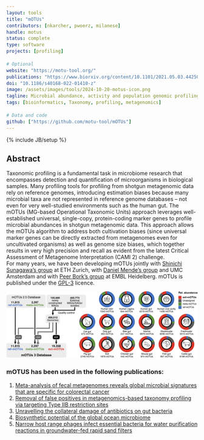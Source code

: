```yaml
---
layout: tools
title: "mOTUs"
contributors: [nkarcher, pwoerz, milanese]
handle: motus
status: complete
type: software
projects: [profiling]

# Optional
website: "https://motu-tool.org/"
publications: "https://www.biorxiv.org/content/10.1101/2021.05.03.442509v1"
doi: "10.1186/s40168-022-01410-z"
image: /assets/images/tools/2024-10-20-motus-icon.png
tagline: Microbial abundance, activity and population genomic profiling with mOTUs
tags: [bioinformatics, Taxonomy, profiling, metagenomics]

# Data and code
github: ["https://github.com/motu-tool/mOTUs"]
---
```

{% include JB/setup %}


## Abstract
Taxonomic profiling is a fundamental task in microbiome research that encompasses detection and quantification of microorganisms in biological samples. Many profiling tools for profiling from shotgun metagenomic data rely on reference genomes, introducing estimation biases because many microbial taxa are not represented in reference genome databases – not even for very well-studied environments such as the human gut. The mOTUs (MG-based Operational Taxonomic Units) approach leverages well-established universal, single-copy, protein-coding marker genes to profile microbial abundances in shotgun metagenomic data. This approach allows the mOTUs algorithm to address both cultivation biases (since universal marker genes can be directly extracted from metagenomes even for uncultivated organisms) as well as genome size biases, which together results in very high precision and recall as evident from the latest Critical Assessment of Metagenome Interpretation (CAMI 2) challenge.  
For many years, we have been developing mOTUs jointly with [Shinichi Sunagawa’s group](https://micro.biol.ethz.ch/research/sunagawa.html) at ETH Zurich, with [Daniel Mende’s group](https://www.amc.nl/web/specialismen/medische-microbiologie-infectiepreventie-1/medische-microbiologie-infectiepreventie-1/daniel-mende.htm) and UMC Amsterdam and with [Peer Bork’s group](https://www.embl.org/groups/bork/) at EMBL Heidelberg. mOTUs is published under the [GPL-3](https://www.gnu.org/licenses/gpl-3.0.en.html) licence.  

![mOTUs](/assets/images/tools/2022-12-09-mOTUs_picture_modified.png)

### mOTUS has been used in the following publications:

1. [Meta-analysis of fecal metagenomes reveals global microbial signatures that are specific for colorectal cancer](https://www.nature.com/articles/s41591-019-0406-6)  
2. [Removal of false positives in metagenomics-based taxonomy profiling via targeting Type IIB restriction sites](https://www.nature.com/articles/s41467-023-41099-8)  
3. [Unravelling the collateral damage of antibiotics on gut bacteria](https://www.nature.com/articles/s41586-021-03986-2)  
4. [Biosynthetic potential of the global ocean microbiome](https://www.nature.com/articles/s41586-022-04862-3)  
5. [Narrow host range phages infect essential bacteria for water purification reactions in groundwater-fed rapid sand filters](https://www.sciencedirect.com/science/article/pii/S0043135423010953)  
